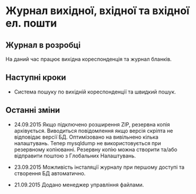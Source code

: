 Журнал вихідної, вхідної та вхідної ел. пошти
=============================================

Журнал в розробці
-----------------

На даний час працює вихідна кореспонденція та журнал бланків.

Наступні кроки
--------------

* Система пошуку по вихідній кореспонденції та швидкий пошук.

Останні зміни
-------------

* 24.09.2015
Якщо підключено розширення ZIP, резервна копія архівується. 
Виводиться повідомлення якщо версія скріпта не відповідає версії БД.
Оптимізовано на вивільнено кілька налаштувань.
Тепер mysqldump не використовується при резервному копіюванні.
Резервну копію можна створити та/або відправити поштою з Глобальних Налаштувань.

* 23.09.2015 Можливість інсталяції журналу при першому доступі та створення БД автоматично. 
* 21.09.2015 Додано менеджер управління файлами.
